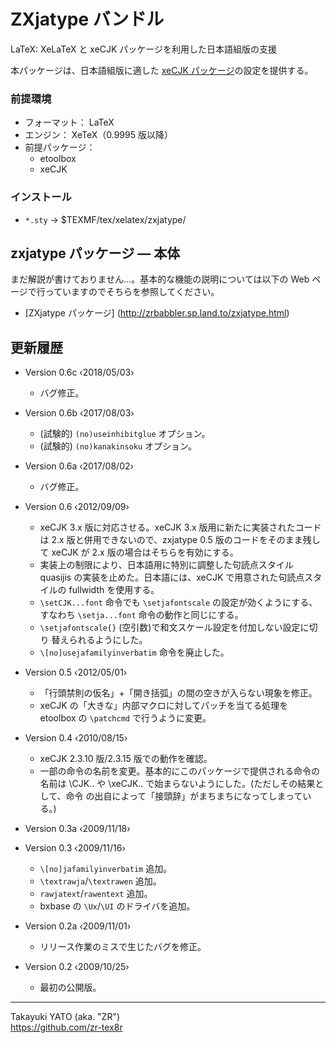 ZXjatype バンドル
=================

LaTeX: XeLaTeX と xeCJK パッケージを利用した日本語組版の支援

本パッケージは、日本語組版に適した [xeCJK パッケージ]の設定を提供する。

[xeCJK パッケージ]: https://www.ctan.org/pkg/xecjk

### 前提環境

  * フォーマット： LaTeX
  * エンジン： XeTeX（0.9995 版以降）
  * 前提パッケージ：
      - etoolbox
      - xeCJK

### インストール

  - `*.sty`   → $TEXMF/tex/xelatex/zxjatype/


zxjatype パッケージ ― 本体
---------------------------

まだ解説が書けておりません…。基本的な機能の説明については以下の Web
ページで行っていますのでそちらを参照してください。

  * [ZXjatype パッケージ]
    (http://zrbabbler.sp.land.to/zxjatype.html)


更新履歴
--------

  * Version 0.6c ‹2018/05/03›
      - バグ修正。

  * Version 0.6b ‹2017/08/03›
      - (試験的) `(no)useinhibitglue` オプション。
      - (試験的) `(no)kanakinsoku` オプション。

  * Version 0.6a ‹2017/08/02›
      - バグ修正。

  * Version 0.6  ‹2012/09/09›
      - xeCJK 3.x 版に対応させる。xeCJK 3.x 版用に新たに実装されたコードは
        2.x 版と併用できないので、zxjatype 0.5 版のコードをそのまま残して
        xeCJK が 2.x 版の場合はそちらを有効にする。
      - 実装上の制限により、日本語用に特別に調整した句読点スタイル quasijis
        の実装を止めた。日本語には、xeCJK で用意された句読点スタイルの
        fullwidth を使用する。
      - `\setCJK...font` 命令でも `\setjafontscale` の設定が効くようにする、
        すなわち `\setja...font` 命令の動作と同じにする。
      - `\setjafontscale{}` (空引数)で和文スケール設定を付加しない設定に切り
        替えられるようにした。
      - `\[no]usejafamilyinverbatim` 命令を廃止した。

  * Version 0.5  ‹2012/05/01›
      - 「行頭禁則の仮名」+「開き括弧」の間の空きが入らない現象を修正。
      - xeCJK の「大きな」内部マクロに対してパッチを当てる処理を etoolbox
        の `\patchcmd` で行うように変更。

  * Version 0.4  ‹2010/08/15›
      - xeCJK 2.3.10 版/2.3.15 版での動作を確認。
      - 一部の命令の名前を変更。基本的にこのパッケージで提供される命令の名前は
        \CJK.. や \xeCJK.. で始まらないようにした。(ただしその結果として、命令
        の出自によって「接頭辞」がまちまちになってしまっている。)

  * Version 0.3a ‹2009/11/18›

  * Version 0.3  ‹2009/11/16›
      - `\[no]jafamilyinverbatim` 追加。
      - `\textrawja`/`\textrawen` 追加。
      - `rawjatext`/`rawentext` 追加。
      - bxbase の `\Ux`/`\UI` のドライバを追加。

  * Version 0.2a ‹2009/11/01›
      - リリース作業のミスで生じたバグを修正。

  * Version 0.2  ‹2009/10/25›
      - 最初の公開版。

--------------------
Takayuki YATO (aka. "ZR")  
https://github.com/zr-tex8r
